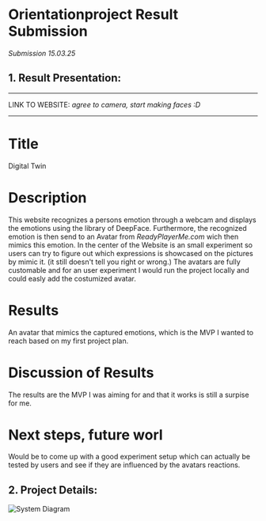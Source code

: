 # Orientationproject Result Submission

_Submission 15.03.25_

## 1. Result Presentation:

---

LINK TO WEBSITE:
_agree to camera, start making faces :D_

---

# Title

Digital Twin

# Description

This website recognizes a persons emotion through a webcam and displays the emotions using the library of DeepFace. Furthermore, the recognized emotion is then send to an Avatar from _ReadyPlayerMe.com_ wich then mimics this emotion. In the center of the Website is an small experiment so users can try to figure out which expressions is showcased on the pictures by mimic it. (it still doesn't tell you right or wrong.) The avatars are fully customable and for an user experiment I would run the project locally and could easly add the costumized avatar.

# Results

An avatar that mimics the captured emotions, which is the MVP I wanted to reach based on my first project plan.

# Discussion of Results

The results are the MVP I was aiming for and that it works is still a surpise for me.

# Next steps, future worl

Would be to come up with a good experiment setup which can actually be tested by users and see if they are influenced by the avatars reactions.

## 2. Project Details:

![System Diagram](./img/system_diagram.png)
